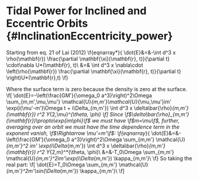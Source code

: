 Tidal Power for Inclined and Eccentric Orbits {#InclinationEccentricity_power}
=============================================
Starting from eq. 21 of Lai (2012)
\f{eqnarray*}{
	\dot{E}&=&-\int d^3 x \rho(\mathbf{r}) 
		\frac{\partial \mathbf{\xi}(\mathbf{r}, t)}{\partial t}
		\cdot\nabla U*(\mathbf{r}, t)\\
	&=& \int d^3 x \nabla\cdot
		\left(\rho(\mathbf{r})
			\frac{\partial \mathbf{\xi}(\mathbf{r}, t)}{\partial t}
		\right)U*(\mathbf{r},t)
\f}

Where the surface term is zero because the density is zero at the surface.
\f[
	\dot{E}=-\left(\frac{GM'}{\omega_0 a^3}\right)^2\Omega
		\sum_{m,m',\mu,\mu'} \mathcal{U}_{m,m'}\mathcal{U}_{\mu,\mu'}im'
		\exp(i(\mu'-m')\Omega t + i\Delta_{m,m'}) \int d^3 x 
			\delta\bar{\rho}_{m,m'}(\mathbf{r}) r^2 Y_{2,\mu}^*(\theta, \phi)
\f]
Since \f$\delta\bar{\rho}_{m,m'}(\mathbf{r})\propto\exp{im\phi}\f$ we must
have \f$m=\mu\f$, further, averaging over an orbit we must have the time
dependence term in the exponent vanish, \f$\Rightarrow \mu'=m'\f$:
\f{eqnarray*}{
	\dot{E}&=&-\left(\frac{GM'}{\omega_0 a^3}\right)^2\Omega \sum_{m,m'}
		\mathcal{U}_{m,m'}^2 im'
		\exp(i\Delta_{m,m'}) \int d^3 x 
			\delta\bar{\rho}_{m,m'}(\mathbf{r}) r^2 Y_{2,m}^*(\theta, \phi)\\
		&=&-T_0\Omega \sum_{m,m'}
		\mathcal{U}_{m,m'}^2im'\exp(i\Delta_{m,m'}) \kappa_{m,m'}\\
\f}
So taking the real part:
\f[
	\dot{E}=T_0\Omega \sum_{m,m'}
		\mathcal{U}_{m,m'}^2m'\sin(\Delta_{m,m'}) \kappa_{m,m'}\\
\f]
